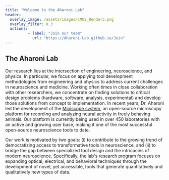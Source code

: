 ```yaml
---
title: "Welcome to the Aharoni Lab" 
header:
  overlay_image: /assets/images/CMOS_Render3.png
  overlay_filter: 0.3
  actions:
          - label: "Join our team"
            url: "https://Aharoni-Lab.github.io/Join"
---
```


## The Aharoni Lab

Our research lies at the intersection of engineering, neuroscience, and physics. In particular, we focus on applying tool development methodologies from engineering and physics to address current challenges in neuroscience and medicine. Working often times in close collaboration with other researchers, we concentrate on finding solutions to critical design problems (hardware, software, analysis, experimental) and develop those solutions from concept to implementation. In recent years, Dr. Aharoni led the development of the [Miniscope system](https://www.miniscope.org), an open-source microscopy platform for recording and analyzing neural activity in freely behaving animals. Our platform is currently being used in over 450 laboratories with an active and growing user base, making it one of the most successful open-source neuroscience tools to date.

Our work is motivated by two goals: (i) to contribute to the growing trend of democratizing access to transformative tools in neuroscience, and (ii) to bridge the gap between specialized tool design and the intricacies of modern neuroscience. Specifically, the lab's research program focuses on expanding optical, electrical, and behavioral techniques through the development of novel, yet accessible, tools that generate quantitatively and qualitatively new types of data.


